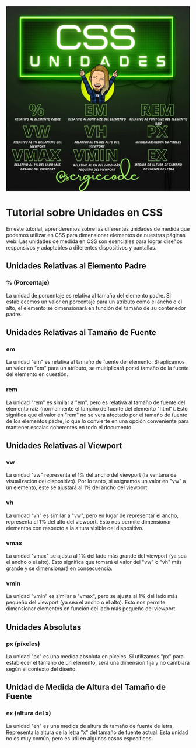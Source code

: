 
![css unidades](https://raw.githubusercontent.com/sergiecode/css-unidades/master/unidadesCss.jpeg)
# Tutorial sobre Unidades en CSS

En este tutorial, aprenderemos sobre las diferentes unidades de medida que podemos utilizar en CSS para dimensionar elementos de nuestras páginas web. Las unidades de medida en CSS son esenciales para lograr diseños responsivos y adaptables a diferentes dispositivos y pantallas.

## Unidades Relativas al Elemento Padre

### % (Porcentaje)

La unidad de porcentaje es relativa al tamaño del elemento padre. Si establecemos un valor en porcentaje para un atributo como el ancho o el alto, el elemento se dimensionará en función del tamaño de su contenedor padre.

## Unidades Relativas al Tamaño de Fuente

### em

La unidad "em" es relativa al tamaño de fuente del elemento. Si aplicamos un valor en "em" para un atributo, se multiplicará por el tamaño de la fuente del elemento en cuestión.

### rem

La unidad "rem" es similar a "em", pero es relativa al tamaño de fuente del elemento raíz (normalmente el tamaño de fuente del elemento "html"). Esto significa que el valor en "rem" no se verá afectado por el tamaño de fuente de los elementos padre, lo que lo convierte en una opción conveniente para mantener escalas coherentes en todo el documento.

## Unidades Relativas al Viewport

### vw

La unidad "vw" representa el 1% del ancho del viewport (la ventana de visualización del dispositivo). Por lo tanto, si asignamos un valor en "vw" a un elemento, este se ajustará al 1% del ancho del viewport.

### vh

La unidad "vh" es similar a "vw", pero en lugar de representar el ancho, representa el 1% del alto del viewport. Esto nos permite dimensionar elementos con respecto a la altura visible del dispositivo.

### vmax

La unidad "vmax" se ajusta al 1% del lado más grande del viewport (ya sea el ancho o el alto). Esto significa que tomará el valor del "vw" o "vh" más grande y se dimensionará en consecuencia.

### vmin

La unidad "vmin" es similar a "vmax", pero se ajusta al 1% del lado más pequeño del viewport (ya sea el ancho o el alto). Esto nos permite dimensionar elementos en función del lado más pequeño del viewport.

## Unidades Absolutas

### px (píxeles)

La unidad "px" es una medida absoluta en píxeles. Si utilizamos "px" para establecer el tamaño de un elemento, será una dimensión fija y no cambiará según el contexto del diseño.

## Unidad de Medida de Altura del Tamaño de Fuente

### ex (altura del x)

La unidad "eh" es una medida de altura de tamaño de fuente de letra. Representa la altura de la letra "x" del tamaño de fuente actual. Esta unidad no es muy común, pero es útil en algunos casos específicos.
